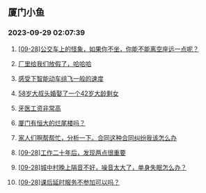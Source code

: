 ## 厦门小鱼 
### 2023-09-29 02:07:39

1. [[09-28]公交车上的怪象，如果你不坐，你能不能离空座远一点呢？](http://bbs.xmfish.com/read-htm-tid-18080531.html)

2. [厂里给我们放假了，哈哈哈](http://bbs.xmfish.com/read-htm-tid-18080477.html)

3. [感受下智能动车组飞一般的速度](http://bbs.xmfish.com/read-htm-tid-18080594.html)

4. [58岁大叔头婚娶了一个42岁大龄剩女](http://bbs.xmfish.com/read-htm-tid-18080553.html)

5. [牙医工资非常高](http://bbs.xmfish.com/read-htm-tid-18080648.html)

6. [厦门有恒大的烂尾楼吗？](http://bbs.xmfish.com/read-htm-tid-18080643.html)

7. [家人们啊帮帮忙，分析一下。合同这种合同纠纷我该怎么办](http://bbs.xmfish.com/read-htm-tid-18080529.html)

8. [[09-28]工作二十年后，发现两点很重要](http://bbs.xmfish.com/read-htm-tid-18080539.html)

9. [[09-28]城中村晚上隔音不好，噪音太大了，单身失眠怎么办？](http://bbs.xmfish.com/read-htm-tid-18080713.html)

10. [[09-28]课后延时服务不参加可以吗？](http://bbs.xmfish.com/read-htm-tid-18080502.html)

